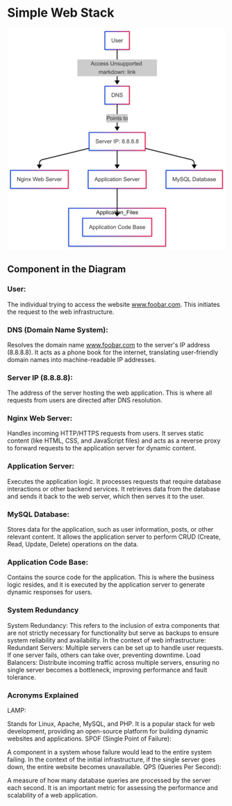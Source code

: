 # Simple Web Stack

![image alt](https://github.com/lucyann78/holbertonschool-system_engineering-devops/blob/bd83c4fb49d11f5afd81820817f1bc25dc528c7c/Web%20Infrastructures%20Mermaid%20Diagram.png)
## Component in the Diagram

### User:

The individual trying to access the website www.foobar.com. This initiates the request to the web infrastructure.
### DNS (Domain Name System):

Resolves the domain name www.foobar.com to the server's IP address (8.8.8.8). It acts as a phone book for the internet, translating user-friendly domain names into machine-readable IP addresses.
### Server IP (8.8.8.8):

The address of the server hosting the web application. This is where all requests from users are directed after DNS resolution.
### Nginx Web Server:

Handles incoming HTTP/HTTPS requests from users. It serves static content (like HTML, CSS, and JavaScript files) and acts as a reverse proxy to forward requests to the application server for dynamic content.
### Application Server:

Executes the application logic. It processes requests that require database interactions or other backend services. It retrieves data from the database and sends it back to the web server, which then serves it to the user.
### MySQL Database:

Stores data for the application, such as user information, posts, or other relevant content. It allows the application server to perform CRUD (Create, Read, Update, Delete) operations on the data.
### Application Code Base:

Contains the source code for the application. This is where the business logic resides, and it is executed by the application server to generate dynamic responses for users.
### System Redundancy
System Redundancy: This refers to the inclusion of extra components that are not strictly necessary for functionality but serve as backups to ensure system reliability and availability. In the context of web infrastructure:
Redundant Servers: Multiple servers can be set up to handle user requests. If one server fails, others can take over, preventing downtime.
Load Balancers: Distribute incoming traffic across multiple servers, ensuring no single server becomes a bottleneck, improving performance and fault tolerance.
### Acronyms Explained
LAMP:

Stands for Linux, Apache, MySQL, and PHP. It is a popular stack for web development, providing an open-source platform for building dynamic websites and applications.
SPOF (Single Point of Failure):

A component in a system whose failure would lead to the entire system failing. In the context of the initial infrastructure, if the single server goes down, the entire website becomes unavailable.
QPS (Queries Per Second):

A measure of how many database queries are processed by the server each second. It is an important metric for assessing the performance and scalability of a web application.

